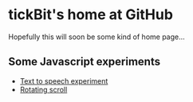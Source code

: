 # tickBit's home at GitHub

Hopefully this will soon be some kind of home page...

## Some Javascript experiments

- [Text to speech experiment](https://tickBit.github.io/s2t)
- [Rotating scroll](https://tickBit.github.io/scroll)

